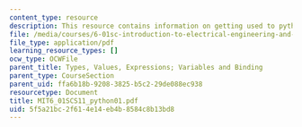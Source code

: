 ```yaml
---
content_type: resource
description: This resource contains information on getting used to python.
file: /media/courses/6-01sc-introduction-to-electrical-engineering-and-computer-science-i-spring-2011/5f5a21bc2f614e14eb4b8584c8b13bd8_MIT6_01SCS11_python01.pdf
file_type: application/pdf
learning_resource_types: []
ocw_type: OCWFile
parent_title: Types, Values, Expressions; Variables and Binding
parent_type: CourseSection
parent_uid: ffa6b18b-9208-3825-b5c2-29de088ec938
resourcetype: Document
title: MIT6_01SCS11_python01.pdf
uid: 5f5a21bc-2f61-4e14-eb4b-8584c8b13bd8
---
```

